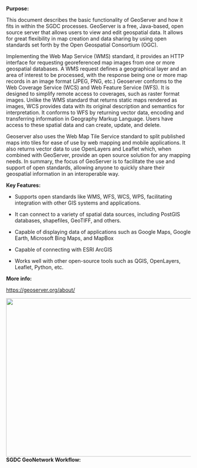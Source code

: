 **Purpose:**

This document describes the basic functionality of GeoServer and how it fits in within the SGDC processes. GeoServer is a free, Java-based, open source server that allows users to view and edit geospatial data. It allows for great flexibility in map creation and data sharing by using open standards set forth by the Open Geospatial Consortium (OGC).

Implementing the Web Map Service (WMS) standard, it provides an HTTP interface for requesting georeferenced map images from one or more geospatial databases. A WMS request defines a geographical layer and an area of interest to be processed, with the response being one or more map records in an image format (JPEG, PNG, etc.) Geoserver conforms to the Web Coverage Service (WCS) and Web Feature Service (WFS). It is designed to simplify remote access to coverages, such as raster format images. Unlike the WMS standard that returns static maps rendered as images, WCS provides data with its original description and semantics for interpretation. It conforms to WFS by returning vector data, encoding and transferring information in Geography Markup Language. Users have access to these spatial data and can create, update, and delete.

Geoserver also uses the Web Map Tile Service standard to split published maps into tiles for ease of use by web mapping and mobile applications. It also returns vector data to use OpenLayers and Leaflet which, when combined with GeoServer, provide an open source solution for any mapping needs. In summary, the focus of GeoServer is to facilitate the use and support of open standards, allowing anyone to quickly share their geospatial information in an interoperable way.

**Key Features:**

- Supports open standards like WMS, WFS, WCS, WPS, facilitating integration with other GIS systems and applications.

- It can connect to a variety of spatial data sources, including PostGIS databases, shapefiles, GeoTIFF, and others.

- Capable of displaying data of applications such as Google Maps, Google Earth, Microsoft Bing Maps, and MapBox

- Capable of connecting with ESRI ArcGIS

- Works well with other open-source tools such as QGIS, OpenLayers, Leaflet, Python, etc.

**More info:**

<https://geoserver.org/about/>

<img src="C:\Users\tchernen\Documents\projects\markdown-output\100_IntroToSoftware\100-F30_GeoServer_240301_media/media/image1.jpeg" style="width:7.97083in;height:4.48681in" />**SGDC GeoNetwork Workflow:**
